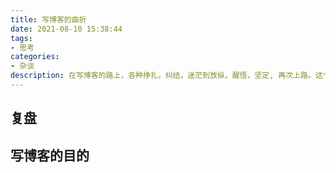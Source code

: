 ```yaml
---
title: 写博客的曲折
date: 2021-08-10 15:38:44
tags:
- 思考
categories:
- 杂谈
description: 在写博客的路上，各种挣扎，纠结，迷茫到放纵，醒悟，坚定, 再次上路。这个过程反反复复，曲折前进。这里再聊聊与此相关的心路历程
---
```


## 复盘



## 写博客的目的

##
